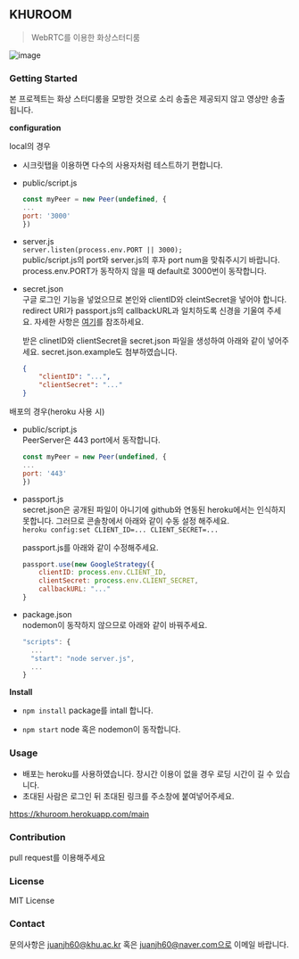 ## KHUROOM
> WebRTC를 이용한 화상스터디룸  

![image](https://user-images.githubusercontent.com/70938355/123059120-6d353400-d444-11eb-8831-35aac5f424f2.jpg)


### Getting Started

본 프로젝트는 화상 스터디룸을 모방한 것으로 소리 송출은 제공되지 않고 영상만 송출됩니다.  

**configuration**  

local의 경우

* 시크릿탭을 이용하면 다수의 사용자처럼 테스트하기 편합니다.
* public/script.js

    ```javascript
    const myPeer = new Peer(undefined, {
    ...
    port: '3000'
    })
    ```

* server.js  
    ```server.listen(process.env.PORT || 3000);```  
    public/script.js의 port와 server.js의 후자 port num을 맞춰주시기 바랍니다. process.env.PORT가 동작하지 않을 때 default로 3000번이 동작합니다.

* secret.json  
    구글 로그인 기능을 넣었으므로 본인와 clientID와 cleintSecret을 넣어야 합니다. redirect URI가 passport.js의 callbackURL과 일치하도록 신경을 기울여 주세요. 자세한 사항은 [여기](https://www.a-mean-blog.com/ko/blog/%EB%8B%A8%ED%8E%B8%EA%B0%95%EC%A2%8C/_/Node-JS-%EC%84%9C%EB%B2%84%EC%97%90-%EA%B5%AC%EA%B8%80-%EC%86%8C%EC%85%9C-%EB%A1%9C%EA%B7%B8%EC%9D%B8-%EA%B8%B0%EB%8A%A5-%EB%84%A3%EA%B8%B0-1-2-Google-OAuth-Client-ID-Client-Secret-%EC%83%9D%EC%84%B1%EB%B0%A9%EB%B2%95)를 참조하세요.

    받은 clinetID와 clientSecret을 secret.json 파일을 생성하여 아래와 같이 넣어주세요. secret.json.example도 첨부하였습니다.
    ```json
    {
        "clientID": "...",
        "clientSecret": "..."
    }
    ```


배포의 경우(heroku 사용 시)

* public/script.js  
    PeerServer은 443 port에서 동작합니다.  

    ```javascript
    const myPeer = new Peer(undefined, {
    ...
    port: '443'
    })
    ```
* passport.js  
    secret.json은 공개된 파일이 아니기에 github와 연동된 heroku에서는 인식하지 못합니다. 그러므로 콘솔창에서 아래와 같이 수동 설정 해주세요.  
    ```heroku config:set CLIENT_ID=... CLIENT_SECRET=...```  

    passport.js를 아래와 같이 수정해주세요.  
    ```javascript
    passport.use(new GoogleStrategy({
        clientID: process.env.CLIENT_ID,
        clientSecret: process.env.CLIENT_SECRET,
        callbackURL: "..."
    }
    ```

* package.json  
  nodemon이 동작하지 않으므로 아래와 같이 바꿔주세요.
  ```javascript
  "scripts": {
    ...
    "start": "node server.js",
    ...
  }
  ```
  
**Install**

* ```npm install``` package를 intall 합니다.


* ```npm start``` node 혹은 nodemon이 동작합니다.


### Usage

* 배포는 heroku를 사용하였습니다. 장시간 이용이 없을 경우 로딩 시간이 길 수 있습니다.
* 초대된 사람은 로그인 뒤 초대된 링크를 주소창에 붙여넣어주세요.  
  
https://khuroom.herokuapp.com/main


### Contribution
pull request를 이용해주세요

### License
MIT License

### Contact
문의사항은 juanjh60@khu.ac.kr 혹은 juanjh60@naver.com으로 이메일 바랍니다.
